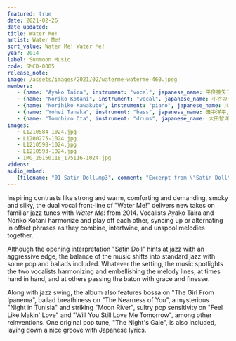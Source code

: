```yaml
---
featured: true
date: 2021-02-26
date_updated: 
title: Water Me!
artist: Water Me!
sort_value: Water Me! Water Me!
year: 2014
label: Sunmoon Music
code: SMCD-0005
release_note: 
image: /assets/images/2021/02/waterme-waterme-460.jpeg
members:
   - {name: "Ayako Taira", instrument: "vocal", japanese_name: 平良亜矢子, url: "https://blog.goo.ne.jp/tairaayako"}
   - {name: "Noriko Kotani", instrument: "vocal", japanese_name: 小谷のりこ, url: "https://norikokotani.amebaownd.com/"}
   - {name: "Norihiko Kawakubo", instrument: "piano", japanese_name: 川久保典彦, url: ""}
   - {name: "Yohei Tanaka", instrument: "bass", japanese_name: 田中洋平, url: ""}
   - {name: "Tomohiro Ota", instrument: "drums", japanese_name: 大田智洋, url: ""}
images: 
   - L1210584-1024.jpg
   - L1200275-1024.jpg
   - L1210598-1024.jpg
   - L1210593-1024.jpg
   - IMG_20150118_175116-1024.jpg
videos: 
audio_embed:
   {filename: "01-Satin-Doll.mp3", comment: "Excerpt from \"Satin Doll\", the first track on this album:"}
---
```


Inspiring contrasts like strong and warm, comforting and demanding, smoky and silky, the dual vocal front-line of "Water Me!" delivers new takes on familiar jazz tunes with *Water Me!* from 2014. Vocalists Ayako Taira and Noriko Kotani harmonize and play off each other, syncing up or alternating in offset phrases as they combine, intertwine, and unspool melodies together.

Although the opening interpretation "Satin Doll" hints at jazz with an aggressive edge, the balance of the music shifts into standard jazz with some pop and ballads included. Whatever the setting, the music spotlights the two vocalists harmonizing and embellishing the melody lines, at times hand in hand, and at others passing the baton with grace and finesse.

Along with jazz swing, the album also features bossa on "The Girl From Ipanema", ballad breathiness on "The Nearness of You", a mysterious "Night in Tunisia" and striking "Moon River", sultry pop sensitivity on "Feel Like Makin' Love" and "Will You Still Love Me Tomorrow", among other reinventions. One original pop tune, "The Night's Gale", is also included, laying down a nice groove with Japanese lyrics.

